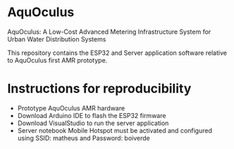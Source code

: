 # AquOculus
AquOculus: A Low-Cost Advanced Metering Infrastructure System for Urban Water Distribution Systems

This repository contains the ESP32 and Server application software relative to AquOculus first AMR prototype.

# Instructions for reproducibility
- Prototype AquOculus AMR hardware
- Download Arduino IDE to flash the ESP32 firmware
- Download VisualStudio to run the server application
- Server notebook Mobile Hotspot must be activated and configured using SSID: matheus and Password: boiverde
